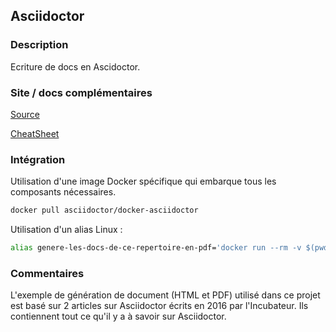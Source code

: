 ## Asciidoctor

### Description

Ecriture de docs en Ascidoctor.

### Site / docs complémentaires

[Source](https://asciidoctor.org/)

[CheatSheet](https://powerman.name/doc/asciidoc)

### Intégration

Utilisation d'une image Docker spécifique qui embarque tous les composants nécessaires.

```bash
docker pull asciidoctor/docker-asciidoctor
```

Utilisation d'un alias Linux :

```bash
alias genere-les-docs-de-ce-repertoire-en-pdf='docker run --rm -v $(pwd):/documents/ asciidoctor/docker-asciidoctor asciidoctor-pdf *.adoc'
```

### Commentaires

L'exemple de génération de document (HTML et PDF) utilisé dans ce projet est basé sur 2 articles sur Asciidoctor écrits en 2016 par l'Incubateur. 
Ils contiennent tout ce qu'il y a à savoir sur Asciidoctor.  

